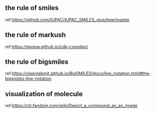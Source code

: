 ## the rule of smiles
ref:https://github.com/IUPAC/IUPAC_SMILES_plus/tree/master

## the rule of markush
ref:https://egonw.github.io/cdk-cxsmiles/

## the rule of bigsmiles
ref:https://olsenlabmit.github.io/BigSMILES/docs/line_notation.html#the-bigsmiles-line-notation

## visualization of molecule
ref:https://ctr.fandom.com/wiki/Depict_a_compound_as_an_image